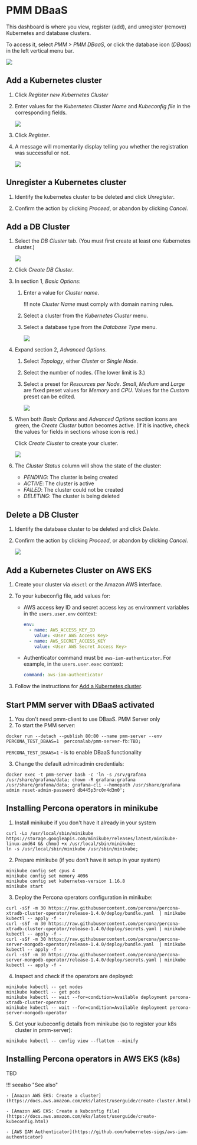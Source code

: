 # PMM DBaaS

This dashboard is where you view, register (add), and unregister (remove) Kubernetes and database clusters.

To access it, select *PMM > PMM DBaaS*, or click the database icon (*DBaas*) in the left vertical menu bar.

![](../_images/PMM_DBaaS_Kubernetes_Cluster_Panel.jpg)

## Add a Kubernetes cluster

1. Click *Register new Kubernetes Cluster*

2. Enter values for the *Kubernetes Cluster Name* and *Kubeconfig file* in the corresponding fields.

    ![](../_images/PMM_DBaaS_Kubernetes_Cluster_Details.jpg)

3. Click *Register*.

4. A message will momentarily display telling you whether the registration was successful or not.

    ![](../_images/PMM_DBaaS_Kubernetes_Cluster_Added.jpg)

## Unregister a Kubernetes cluster

1. Identify the kubernetes cluster to be deleted and click *Unregister*.

2. Confirm the action by clicking *Proceed*, or abandon by clicking *Cancel*.

## Add a DB Cluster

1. Select the *DB Cluster* tab. (You must first create at least one Kubernetes cluster.)

    ![](../_images/PMM_DBaaS_DB_Cluster_Panel.jpg)

2. Click *Create DB Cluster*.

3. In section 1, *Basic Options*:

    1. Enter a value for *Cluster name*.

        !!! note
            *Cluster Name* must comply with domain naming rules.

    2. Select a cluster from the *Kubernetes Cluster* menu.

    3. Select a database type from the *Database Type* menu.

        ![](../_images/PMM_DBaaS_DB_Cluster_Basic_Options_Filled.jpg)

4. Expand section 2, *Advanced Options*.

    1. Select *Topology*, either *Cluster* or *Single Node*.

    2. Select the number of nodes. (The lower limit is 3.)

    3. Select a preset for *Resources per Node*. *Small*, *Medium* and *Large* are fixed preset values for *Memory* and *CPU*. Values for the *Custom* preset can be edited.

         ![](../_images/PMM_DBaaS_DB_Cluster_Advanced_Options.jpg)

5. When both *Basic Options* and *Advanced Options* section icons are green, the *Create Cluster* button becomes active. (If it is inactive, check the values for fields in sections whose icon is red.)

    Click *Create Cluster* to create your cluster.

    ![](../_images/PMM_DBaaS_DB_Cluster_Created.png)

6. The *Cluster Status* column will show the state of the cluster:

    - *PENDING*: The cluster is being created
    - *ACTIVE*: The cluster is active
    - *FAILED*: The cluster could not be created
    - *DELETING*: The cluster is being deleted

## Delete a DB Cluster

1. Identify the database cluster to be deleted and click *Delete*.

2. Confirm the action by clicking *Proceed*, or abandon by clicking *Cancel*.

    ![](../_images/PMM_DBaaS_DB_Cluster_Delete.png)

## Add a Kubernetes Cluster on AWS EKS

1. Create your cluster via `eksctl` or the Amazon AWS interface.

2. To your kubeconfig file, add values for:

    - AWS access key ID and secret access key as environment variables in the `users.user.env` context:

        ```yml
        env:
          - name: AWS_ACCESS_KEY_ID
            value: <User AWS Access Key>
          - name: AWS_SECRET_ACCESS_KEY
            value: <User AWS Secret Access Key>
        ```

     - Authenticator command must be `aws-iam-authenticator`. For example, in the `users.user.exec` context:

        ```yml
        command: aws-iam-authenticator
        ```

3. Follow the instructions for [Add a Kubernetes cluster](#add-a-kubernetes-cluster).


## Start PMM server with DBaaS activated

1. You don't need pmm-client to use DBaaS. PMM Server only
2. To start the PMM server:
```
docker run --detach --publish 80:80 --name pmm-server --env PERCONA_TEST_DBAAS=1  perconalab/pmm-server-fb:TBD;
```
`PERCONA_TEST_DBAAS=1` - is to enable  DBaaS functionality

3. Change the default admin:admin credentials:
```
docker exec -t pmm-server bash -c 'ln -s /srv/grafana /usr/share/grafana/data; chown -R grafana:grafana /usr/share/grafana/data; grafana-cli --homepath /usr/share/grafana admin reset-admin-password db445p3rc0n4d3m0';
```



## Installing Percona operators in minikube

1. Install minikube if you don't have it already in your system
```
curl -Lo /usr/local/sbin/minikube https://storage.googleapis.com/minikube/releases/latest/minikube-linux-amd64 && chmod +x /usr/local/sbin/minikube;
ln -s /usr/local/sbin/minikube /usr/sbin/minikube;
```

2. Prepare minikube (if you don't have it setup in your system)

```
minikube config set cpus 4
minikube config set memory 4096
minikube config set kubernetes-version 1.16.8
minikube start
```

3. Deploy the Percona operators configuration in minikube:
```
curl -sSf -m 30 https://raw.githubusercontent.com/percona/percona-xtradb-cluster-operator/release-1.4.0/deploy/bundle.yaml  | minikube kubectl -- apply -f -
curl -sSf -m 30 https://raw.githubusercontent.com/percona/percona-xtradb-cluster-operator/release-1.4.0/deploy/secrets.yaml | minikube kubectl -- apply -f -
curl -sSf -m 30 https://raw.githubusercontent.com/percona/percona-server-mongodb-operator/release-1.4.0/deploy/bundle.yaml  | minikube kubectl -- apply -f -
curl -sSf -m 30 https://raw.githubusercontent.com/percona/percona-server-mongodb-operator/release-1.4.0/deploy/secrets.yaml | minikube kubectl -- apply -f -
```

4. Inspect and check if the operators are deployed:
```
minikube kubectl -- get nodes
minikube kubectl -- get pods
minikube kubectl -- wait --for=condition=Available deployment percona-xtradb-cluster-operator
minikube kubectl -- wait --for=condition=Available deployment percona-server-mongodb-operator
```

5. Get your kubeconfig details from minikube (so to register your k8s cluster in pmm-server):
```
minikube kubectl -- config view --flatten --minify
```

## Installing Percona operators in AWS EKS (k8s)
TBD

!!! seealso "See also"

    - [Amazon AWS EKS: Create a cluster](https://docs.aws.amazon.com/eks/latest/userguide/create-cluster.html)

    - [Amazon AWS EKS: Create a kubconfig file](https://docs.aws.amazon.com/eks/latest/userguide/create-kubeconfig.html)

    - [AWS IAM Authenticator](https://github.com/kubernetes-sigs/aws-iam-authenticator)
